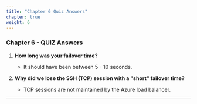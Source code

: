 ```yaml
---
title: "Chapter 6 Quiz Answers"
chapter: true
weight: 6
---
```


### Chapter 6 - QUIZ Answers

1. **How long was your failover time?**

    * It should have been between 5 - 10 seconds.

1. **Why did we lose the SSH (TCP) session with a "short" failover time?**

    * TCP sessions are not maintained by the Azure load balancer.

***
